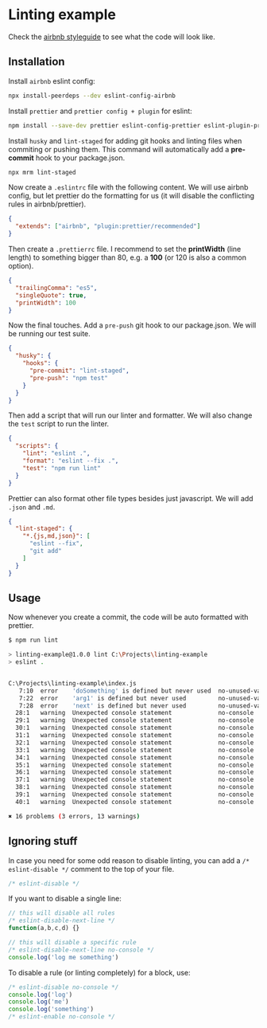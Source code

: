 # Linting example

Check the [airbnb styleguide](https://github.com/airbnb/javascript) to see what the code will look like.

## Installation

Install `airbnb` eslint config:

```bash
npx install-peerdeps --dev eslint-config-airbnb
```

Install `prettier` and `prettier config + plugin` for eslint:

```bash
npm install --save-dev prettier eslint-config-prettier eslint-plugin-prettier
```

Install `husky` and `lint-staged` for adding git hooks and linting files when commiting or pushing them. This command will automatically add a **pre-commit** hook to your package.json.

```bash
npx mrm lint-staged
```

Now create a `.eslintrc` file with the following content. We will use airbnb config, but let prettier do the formatting for us (it will disable the conflicting rules in airbnb/prettier).

```json
{
  "extends": ["airbnb", "plugin:prettier/recommended"]
}
```

Then create a `.prettierrc` file. I recommend to set the **printWidth** (line length) to something bigger than 80, e.g. a **100** (or 120 is also a common option).

```json
{
  "trailingComma": "es5",
  "singleQuote": true,
  "printWidth": 100
}
```

Now the final touches. Add a `pre-push` git hook to our package.json. We will be running our test suite.

```json
{
  "husky": {
    "hooks": {
      "pre-commit": "lint-staged",
      "pre-push": "npm test"
    }
  }
}
```

Then add a script that will run our linter and formatter. We will also change the `test` script to run the linter.

```json
{
  "scripts": {
    "lint": "eslint .",
    "format": "eslint --fix .",
    "test": "npm run lint"
  }
}
```

Prettier can also format other file types besides just javascript. We will add `.json` and `.md`.

```json
{
  "lint-staged": {
    "*.{js,md,json}": [
      "eslint --fix",
      "git add"
    ]
  }
}
```

## Usage

Now whenever you create a commit, the code will be auto formatted with prettier.

```bash
$ npm run lint

> linting-example@1.0.0 lint C:\Projects\linting-example
> eslint .


C:\Projects\linting-example\index.js
   7:10  error    'doSomething' is defined but never used  no-unused-vars
   7:22  error    'arg1' is defined but never used         no-unused-vars
   7:28  error    'next' is defined but never used         no-unused-vars
  28:1   warning  Unexpected console statement             no-console
  29:1   warning  Unexpected console statement             no-console
  30:1   warning  Unexpected console statement             no-console
  31:1   warning  Unexpected console statement             no-console
  32:1   warning  Unexpected console statement             no-console
  33:1   warning  Unexpected console statement             no-console
  34:1   warning  Unexpected console statement             no-console
  35:1   warning  Unexpected console statement             no-console
  36:1   warning  Unexpected console statement             no-console
  37:1   warning  Unexpected console statement             no-console
  38:1   warning  Unexpected console statement             no-console
  39:1   warning  Unexpected console statement             no-console
  40:1   warning  Unexpected console statement             no-console

✖ 16 problems (3 errors, 13 warnings)
```

## Ignoring stuff

In case you need for some odd reason to disable linting, you can add a `/* eslint-disable */` comment to the top of your file.

```js
/* eslint-disable */
```

If you want to disable a single line:

```js
// this will disable all rules
/* eslint-disable-next-line */
function(a,b,c,d) {}

// this will disable a specific rule
/* eslint-disable-next-line no-console */
console.log('log me something')
```

To disable a rule (or linting completely) for a block, use:

```js
/* eslint-disable no-console */
console.log('log')
console.log('me')
console.log('something')
/* eslint-enable no-console */
```
